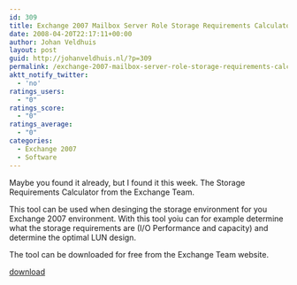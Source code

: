 ```yaml
---
id: 309
title: Exchange 2007 Mailbox Server Role Storage Requirements Calculator spreadsheet
date: 2008-04-20T22:17:11+00:00
author: Johan Veldhuis
layout: post
guid: http://johanveldhuis.nl/?p=309
permalink: /exchange-2007-mailbox-server-role-storage-requirements-calculator-spreadsheet/
aktt_notify_twitter:
  - 'no'
ratings_users:
  - "0"
ratings_score:
  - "0"
ratings_average:
  - "0"
categories:
  - Exchange 2007
  - Software
---
```

Maybe you found it already, but I found it this week. The Storage Requirements Calculator from the Exchange Team.

This tool can be used when desinging the storage environment for you Exchange 2007 environment. With this tool yoiu can for example determine what the storage requirements are (I/O Performance and capacity) and determine the optimal LUN design.

The tool can be downloaded for free from the Exchange Team website.

<a href="http://msexchangeteam.com/files/12/attachments/entry438481.aspx" target="_blank">download</a>